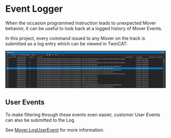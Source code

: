
# Event Logger

When the occasion programmed instruction leads to unexpected Mover behavior, it can be useful to look back at a logged history of Mover Events.

In this project, every command issued to any Mover on the track is submitted as a log entry which can be viewed in TwinCAT:

![EventLogger](../Images/EventLogger.png)

## User Events

To make filtering through these events even easier, customer User Events can also be submitted to the Log.

See [Mover.LogUserEvent](Mover.md#loguserevent) for more information.
